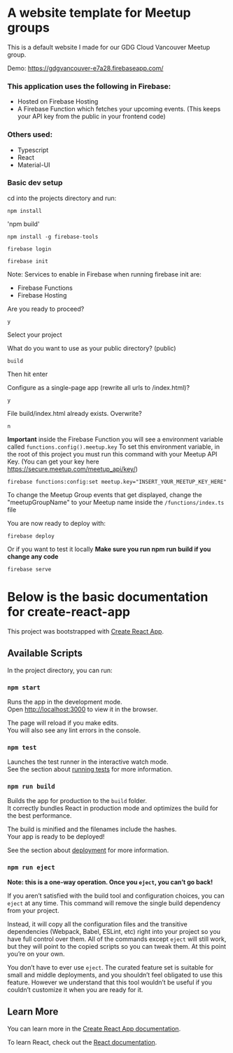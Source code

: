 # A website template for Meetup groups

This is a default website I made for our GDG Cloud Vancouver Meetup group.

Demo: https://gdgvancouver-e7a28.firebaseapp.com/

### This application uses the following in Firebase:

- Hosted on Firebase Hosting
- A Firebase Function which fetches your upcoming events. (This keeps your API key from the public in your frontend code)

### Others used:

- Typescript
- React
- Material-UI

### Basic dev setup

cd into the projects directory and run:

`npm install`

'npm build'

`npm install -g firebase-tools`

`firebase login`

`firebase init`

Note: Services to enable in Firebase when running firebase init are:

- Firebase Functions
- Firebase Hosting

Are you ready to proceed?

`y`

Select your project

What do you want to use as your public directory? (public)

`build`

Then hit enter

Configure as a single-page app (rewrite all urls to /index.html)?

`y`

File build/index.html already exists. Overwrite?

`n`

**Important** inside the Firebase Function you will see a environment variable called `functions.config().meetup.key`
To set this environment variable, in the root of this project you must run this command with your Meetup API Key. (You can get your key here https://secure.meetup.com/meetup_api/key/)

`firebase functions:config:set meetup.key="INSERT_YOUR_MEETUP_KEY_HERE"`

To change the Meetup Group events that get displayed, change the "meetupGroupName" to your Meetup name inside the `/functions/index.ts` file

You are now ready to deploy with:

`firebase deploy`

Or if you want to test it locally
**Make sure you run npm run build if you change any code**

`firebase serve`

# Below is the basic documentation for create-react-app

This project was bootstrapped with [Create React App](https://github.com/facebook/create-react-app).

## Available Scripts

In the project directory, you can run:

### `npm start`

Runs the app in the development mode.<br>
Open [http://localhost:3000](http://localhost:3000) to view it in the browser.

The page will reload if you make edits.<br>
You will also see any lint errors in the console.

### `npm test`

Launches the test runner in the interactive watch mode.<br>
See the section about [running tests](https://facebook.github.io/create-react-app/docs/running-tests) for more information.

### `npm run build`

Builds the app for production to the `build` folder.<br>
It correctly bundles React in production mode and optimizes the build for the best performance.

The build is minified and the filenames include the hashes.<br>
Your app is ready to be deployed!

See the section about [deployment](https://facebook.github.io/create-react-app/docs/deployment) for more information.

### `npm run eject`

**Note: this is a one-way operation. Once you `eject`, you can’t go back!**

If you aren’t satisfied with the build tool and configuration choices, you can `eject` at any time. This command will remove the single build dependency from your project.

Instead, it will copy all the configuration files and the transitive dependencies (Webpack, Babel, ESLint, etc) right into your project so you have full control over them. All of the commands except `eject` will still work, but they will point to the copied scripts so you can tweak them. At this point you’re on your own.

You don’t have to ever use `eject`. The curated feature set is suitable for small and middle deployments, and you shouldn’t feel obligated to use this feature. However we understand that this tool wouldn’t be useful if you couldn’t customize it when you are ready for it.

## Learn More

You can learn more in the [Create React App documentation](https://facebook.github.io/create-react-app/docs/getting-started).

To learn React, check out the [React documentation](https://reactjs.org/).
